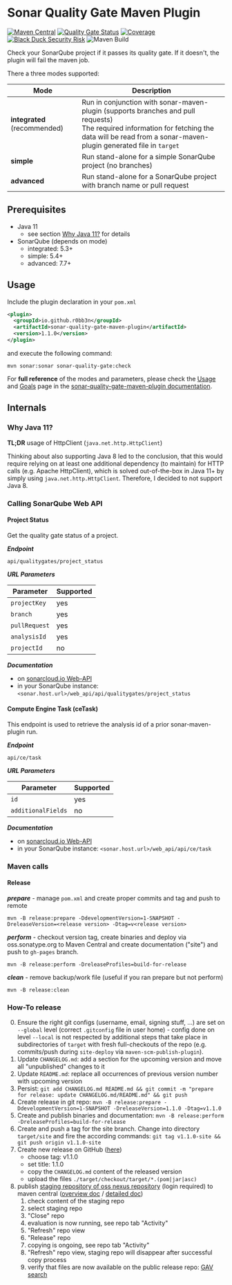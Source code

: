 # Sonar Quality Gate Maven Plugin

[![Maven Central](https://maven-badges.herokuapp.com/maven-central/io.github.r0bb3n/sonar-quality-gate-maven-plugin/badge.svg)](https://maven-badges.herokuapp.com/maven-central/io.github.r0bb3n/sonar-quality-gate-maven-plugin)
[![Quality Gate Status](https://sonarcloud.io/api/project_badges/measure?project=io.github.r0bb3n%3Asonar-quality-gate-maven-plugin&metric=alert_status)](https://sonarcloud.io/dashboard?id=io.github.r0bb3n%3Asonar-quality-gate-maven-plugin)
[![Coverage](https://sonarcloud.io/api/project_badges/measure?project=io.github.r0bb3n%3Asonar-quality-gate-maven-plugin&metric=coverage)](https://sonarcloud.io/dashboard?id=io.github.r0bb3n%3Asonar-quality-gate-maven-plugin)
[![Black Duck Security Risk](https://copilot.blackducksoftware.com/github/repos/r0bb3n/sonar-quality-gate-maven-plugin/branches/master/badge-risk.svg)](https://copilot.blackducksoftware.com/github/repos/r0bb3n/sonar-quality-gate-maven-plugin/branches/master)
![Maven Build](https://github.com/r0bb3n/sonar-quality-gate-maven-plugin/workflows/Maven%20Build/badge.svg)

Check your SonarQube project if it passes its quality gate. If it doesn't, the plugin will fail the maven job.

There a three modes supported:

| Mode                         | Description                                                                                                                                                                                          |
|------------------------------|------------------------------------------------------------------------------------------------------------------------------------------------------------------------------------------------------|
| **integrated** (recommended) | Run in conjunction with sonar-maven-plugin (supports branches and pull requests)<br>The required information for fetching the data will be read from a sonar-maven-plugin generated file in `target` |
| **simple**                   | Run stand-alone for a simple SonarQube project (no branches)                                                                                                                                         |
| **advanced**                 | Run stand-alone for a SonarQube project with branch name or pull request                                                                                                                             |

## Prerequisites

* Java 11
  * see section [Why Java 11?](#why-java-11) for details
* SonarQube (depends on mode)
  * integrated: 5.3+ 
  * simple: 5.4+
  * advanced: 7.7+

## Usage

Include the plugin declaration in your `pom.xml`

```xml
<plugin>
  <groupId>io.github.r0bb3n</groupId>
  <artifactId>sonar-quality-gate-maven-plugin</artifactId>
  <version>1.1.0</version>
</plugin>
```

and execute the following command:

```
mvn sonar:sonar sonar-quality-gate:check
```

For **full reference** of the modes and parameters, please check the [Usage](https://r0bb3n.github.io/sonar-quality-gate-maven-plugin/usage.html)
and [Goals](https://r0bb3n.github.io/sonar-quality-gate-maven-plugin/plugin-info.html) page in the
[sonar-quality-gate-maven-plugin documentation](https://r0bb3n.github.io/sonar-quality-gate-maven-plugin/).

## Internals

### Why Java 11?

**TL;DR** usage of HttpClient (`java.net.http.HttpClient`)

Thinking about also supporting Java 8 led to the conclusion, that this would require relying on at least one additional
dependency (to maintain) for HTTP calls (e.g. Apache HttpClient), which is solved out-of-the-box in Java 11+ by simply
using `java.net.http.HttpClient`. Therefore, I decided to not support Java 8.

### Calling SonarQube Web API

#### Project Status

Get the quality gate status of a project.

**_Endpoint_**

`api/qualitygates/project_status`

**_URL Parameters_**
 
| Parameter     | Supported |
|---------------|-----------|
| `projectKey`  | yes       |
| `branch`      | yes       |
| `pullRequest` | yes       |
| `analysisId`  | yes       |
| `projectId`   | no        |

**_Documentation_** 
  
* on [sonarcloud.io Web-API](https://sonarcloud.io/web_api/api/qualitygates/project_status)
* in your SonarQube instance: `<sonar.host.url>/web_api/api/qualitygates/project_status`

#### Compute Engine Task (ceTask)

This endpoint is used to retrieve the analysis id of a prior sonar-maven-plugin run.

**_Endpoint_**

`api/ce/task`

**_URL Parameters_**
 
| Parameter          | Supported |
|--------------------|-----------|
| `id`               | yes       |
| `additionalFields` | no        |

**_Documentation_** 
  
* on [sonarcloud.io Web-API](https://sonarcloud.io/web_api/api/ce/task)
* in your SonarQube instance: `<sonar.host.url>/web_api/api/ce/task`

### Maven calls

#### Release 

**_prepare_** - manage `pom.xml` and create proper commits and tag and push to remote

```
mvn -B release:prepare -DdevelopmentVersion=1-SNAPSHOT -DreleaseVersion=<release version> -Dtag=v<release version>
```

**_perform_** - checkout version tag, create binaries and deploy via oss.sonatype.org to Maven Central and create
documentation ("site") and push to `gh-pages` branch.

```
mvn -B release:perform -DreleaseProfiles=build-for-release
```

**_clean_** - remove backup/work file (useful if you ran prepare but not perform)

```
mvn -B release:clean
```

### How-To release

0. Ensure the right git configs (username, email, signing stuff, ...) are set on `--global` level (correct `.gitconfig`
   file in user home) - config done on level `--local` is not respected by additional steps that take place in 
   subdirectories of `target` with fresh full-checkouts of the repo (e.g. commits/push during `site-deploy` via
   `maven-scm-publish-plugin`).
1. Update `CHANGELOG.md`: add a section for the upcoming version and move all "unpublished" changes to it
2. Update `README.md`: replace all occurrences of previous version number with upcoming version
3. Persist:
   `git add CHANGELOG.md README.md && git commit -m "prepare for release: update CHANGELOG.md/README.md" && git push`
4. Create release in git repo:
   `mvn -B release:prepare -DdevelopmentVersion=1-SNAPSHOT -DreleaseVersion=1.1.0 -Dtag=v1.1.0`
5. Create and publish binaries and documentation:
   `mvn -B release:perform -DreleaseProfiles=build-for-release`
6. Create and push a tag for the site branch. Change into directory `target/site` and fire the according commands:
   `git tag v1.1.0-site && git push origin v1.1.0-site`
7. Create new release on GitHub ([here](https://github.com/r0bb3n/sonar-quality-gate-maven-plugin/releases/new))
   - choose tag: v1.1.0
   - set title: 1.1.0
   - copy the `CHANGELOG.md` content of the released version
   - upload the files `./target/checkout/target/*.(pom|jar|asc)`
8. publish [staging repository of oss nexus repository](https://oss.sonatype.org/#stagingRepositories)
   (login required) to maven
   central ([overview doc](https://central.sonatype.org/pages/ossrh-guide.html#releasing-to-central)
   / [detailed doc](https://central.sonatype.org/pages/releasing-the-deployment.html))
   1. check content of the staging repo
   2. select staging repo
   3. "Close" repo
   4. evaluation is now running, see repo tab "Activity"
   5. "Refresh" repo view
   6. "Release" repo
   7. copying is ongoing, see repo tab "Activity"
   8. "Refresh" repo view, staging repo will disappear after successful copy process
   9. verify that files are now available on the public release repo:
      [GAV search](https://oss.sonatype.org/#nexus-search;gav~io.github.r0bb3n~sonar-quality-gate-maven-plugin~1.*~~)

